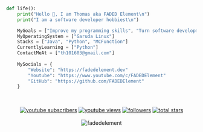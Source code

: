 ```python

def life():
    print("Hello 👋, I am Thomas aka FADED Element\n")
    print("I am a software developer hobbiest\n")

    MyGoals = ["Improve my programming skills", "Turn software development into a career not just a hobby"]
    MyOperatingSystem = ["Garuda Linux"]
    Stacks = ["Java", "Python", "MCFunction"]
    CurrentlyLearning = ["Python"]
    ContactMeAt = ["th101603@gmail.com"]
    
    MySocials = {
        "Website": "https://fadedelement.dev"
        "Youtube": "https://www.youtube.com/c/FADEDElement"
        "GitHub": "https://github.com/FADEDElement"
    }
    
```

<br>

<div align="center">
    <a href="https://www.youtube.com/c/FADEDElement?sub_confirmation=1">
        <img alt="youtube subscribers" title="Subscribe to my YouTube channel" src="https://custom-icon-badges.demolab.com/youtube/channel/subscribers/UCIlU7rT2yf3eTxebAjR69KQ?color=ff0000&label=SUBSCRIBE&logo=video&logoColor=white&style=flat&labelColor=9e0202" /></a> 
    <a href="https://www.youtube.com/c/FADEDElement">
        <img alt="youtube views" title="YouTube views" src="https://custom-icon-badges.demolab.com/youtube/channel/views/UCIlU7rT2yf3eTxebAjR69KQ?color=00b5d1&logo=eye&logoColor=white&style=flat&labelColor=02899e" /></a> 
    <a href="https://github.com/FADEDElement?tab=followers">
        <img alt="followers" title="Follow me on Github" src="https://custom-icon-badges.demolab.com/github/followers/FADEDElement?color=0cba00&labelColor=097a01&style=flat&logo=person-add&label=Follow&logoColor=white" /></a>
    <a href="https://github.com/FADEDElement?tab=repositories&sort=stargazers">
        <img alt="total stars" title="Total stars on GitHub" src="https://custom-icon-badges.demolab.com/github/stars/FADEDElement?color=ff9500&style=flat&labelColor=cc7700&logo=star" />
    </a>
</div>

<br>

<div align="center"> <img src="https://github-readme-stats.vercel.app/api?username=fadedelement&show_icons=true&theme=react" alt="fadedelement" />
